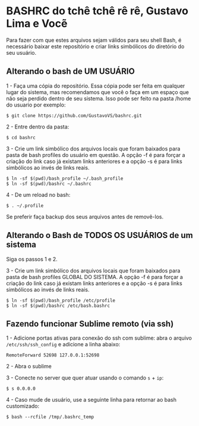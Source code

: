 # BASHRC do tchê tchê rê rê, Gustavo Lima e Vocẽ

Para fazer com que estes arquivos sejam válidos para seu shell Bash, é necessário baixar este repositório e criar links simbólicos do diretório do seu usuário.

## Alterando o bash de UM USUÁRIO

1 - Faça uma cópia do repositório. Essa cópia pode ser feita em qualquer lugar do sistema, mas recomendamos que você o faça em um espaço que não seja perdido dentro de seu sistema. Isso pode ser feito na pasta /home do usuario por exemplo:
```
$ git clone https://github.com/GustavoVS/bashrc.git
```

2 - Entre dentro da pasta:
```
$ cd bashrc
```
3 - Crie um link simbólico dos arquivos locais que foram baixados para pasta de bash profiles do usuário em questão. A opção -f é para forçar a criação do link caso já existam links anteriores e a opção -s é para links simbólicos ao invés de links reais. 
```
$ ln -sf $(pwd)/bash_profile ~/.bash_profile
$ ln -sf $(pwd)/bashrc ~/.bashrc
```

4 - De um reload no bash:
```
$ . ~/.profile
```

Se preferir faça backup dos seus arquivos antes de removê-los.

## Alterando o Bash de TODOS OS USUÁRIOS de um sistema

Siga os passos 1 e 2. 

3 - Crie um link simbólico dos arquivos locais que foram baixados para pasta de bash profiles GLOBAL DO SISTEMA. A opção -f é para forçar a criação do link caso já existam links anteriores e a opção -s é para links simbólicos ao invés de links reais. 

```
$ ln -sf $(pwd)/bash_profile /etc/profile
$ ln -sf $(pwd)/bashrc /etc/bash.bashrc
```

## Fazendo funcionar Sublime remoto (via ssh)

1 - Adicione portas ativas para conexão do ssh com sublime: abra o arquivo `/etc/ssh/ssh_config` e adicione a linha abaixo: 

```
RemoteForward 52698 127.0.0.1:52698
```

2 - Abra o sublime

3 - Conecte no server que quer atuar usando o comando `s` + `ip`:
```
$ s 0.0.0.0
```

4 - Caso mude de usuário, use a seguinte linha para retornar ao bash customizado:
```
$ bash --rcfile /tmp/.bashrc_temp
```


